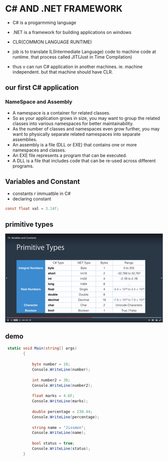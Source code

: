 # C# AND .NET FRAMEWORK

- C# is a progarmming language

- .NET is a framework for building applications on windows

- CLR(COMMON LANGUAGE RUNTIME)
 - job is to translate IL(Intermediate Language) code to machine code at runtime. that process called JIT(Just in Time Compilation)
 - thus v can run C# application in another machines. ie. machine independent. but that machine should have CLR.

## our first C# application

### NameSpace and Assembly

- A namespace is a container for related classes.
- So as your application grows in size, you may want to group the related classes into various namespaces for better maintainability.
- As the number of classes and namespaces even grow further, you may want to physically separate related namespaces into separate assemblies.
- An assembly is a file (DLL or EXE) that contains one or more namespaces and classes.
- An EXE file represents a program that can be executed. 
- A DLL is a file that includes code that can be re-used across different programs.
  

## Variables and Constant

- constants r immuatble in C#
- declaring constant

```C#
const float val = 3.14f;
```

## primitive types

![image](.\screenshots\Screenshot-1.png 'image')


## demo

```C#
 static void Main(string[] args)
        {
            
            byte number = 10;
            Console.WriteLine(number);

            int number2 = 30;
            Console.WriteLine(number2);

            float marks = 4.6F;
            Console.WriteLine(marks);

            double percentage = 230.44;
            Console.WriteLine(percentage);

            string name = "Jissmon";
            Console.WriteLine(name);

            bool status = true;
            Console.WriteLine(status);
        }
```





